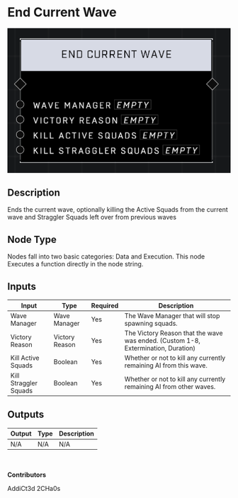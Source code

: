 # End Current Wave
![](../../../.gitbook/assets/end-current-wave.png)

## Description
Ends the current wave, optionally killing the Active Squads from the current wave and Straggler Squads left over from previous waves

## Node Type
Nodes fall into two basic categories: Data and Execution. This node Executes a function directly in the node string.

## Inputs
| Input            | Type             | Required | Description												    |
|------------------|------------------|----------|--------------------------------------------------------------|
| Wave Manager | Wave Manager | Yes | The Wave Manager that will stop spawning squads.|
| Victory Reason | Victory Reason | Yes | The Victory Reason that the wave was ended. (Custom 1-8, Extermination, Duration)|
| Kill Active Squads | Boolean | Yes | Whether or not to kill any currently remaining AI from this wave.|
| Kill Straggler Squads | Boolean | Yes | Whether or not to kill any currently remaining AI from other waves.|

## Outputs
| Output           | Type             | Description												     |
|------------------|------------------|--------------------------------------------------------------|
| N/A | N/A | N/A |

\
\
**Contributors**

AddiCt3d 2CHa0s

